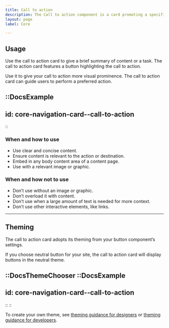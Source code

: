 ```yaml
---
title: Call to action
description: The Call to action component is a card promoting a specific piece of content and featuring a button highlighting the call to action.
layout: page
label: Core

---
```


## Usage
Use the call to action card to give a brief summary of content or a task. The call to action card features a button highlighting the call to action.

Use it to give your call to action more visual prominence. The call to action card can guide users to perform a preferred action.

::DocsExample
---
id: core-navigation-card--call-to-action
---
::

### When and how to use
- Use clear and concise content.
- Ensure content is relevant to the action or destination.
- Embed in any body content area of a content page.
- Use with a relevant image or graphic.

### When and how not to use
- Don’t use without an image or graphic.
- Don’t overload it with content.
- Don’t use when a large amount of text is needed for more context.
- Don’t use other interactive elements, like links.

---

## Theming
The call to action card adopts its theming from your button component’s settings.

If you choose neutral button for your site, the call to action card will display buttons in the neutral theme.


::DocsThemeChooser
  ::DocsExample
  ---
  id: core-navigation-card--call-to-action
  ---
  ::
::

To create your own theme, see [theming guidance for designers]() or [theming guidance for developers]().
